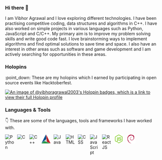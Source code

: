 ### Hi there :wave:

<!--
**VibhorAgrawal2003/VibhorAgrawal2003** is a ✨ _special_ ✨ repository because its `README.md` (this file) appears on your GitHub profile.

Here are some ideas to get you started:

- 🔭 I’m currently working on ...
- 🌱 I’m currently learning ...
- 👯 I’m looking to collaborate on ...
- 🤔 I’m looking for help with ...
- 💬 Ask me about ...
- 📫 How to reach me: ...
- 😄 Pronouns: ...
- ⚡ Fun fact: ...
-->

I am Vibhor Agrawal and I love exploring different technologies. I have been practising competitive coding, data structures and algorithms in C++. I have also worked on simple projects in various languages such as Python, JavaScript and C/C++. My primary aim is to improve my problem solving skills and write good code fast. I love brainstorming ways to implement algorithms and find optimal solutions to save time and space. I also have an interest in other areas such as software and game development and I am actively searching for opportunities in these areas. 

### Holopins
<div>
  :point_down: These are my holopins which I earned by participating in open source events like Hacktoberfest. <br />
</div>

[![An image of @vibhoragrawal2003's Holopin badges, which is a link to view their full Holopin profile](https://holopin.me/vibhoragrawal2003)](https://holopin.io/@vibhoragrawal2003)

### Languages & Tools
:point_down: These are some of the languages, tools and frameworks I have worked with.
<br />
<div>
<img align="left" alt="Python" width="30px" style="padding-right:10px;padding-bottom:10px" src="https://cdn.jsdelivr.net/gh/devicons/devicon/icons/python/python-plain.svg" />
<img align="left" alt="C" width="30px" style="padding-right:10px;padding-bottom:10px" src="https://cdn.jsdelivr.net/gh/devicons/devicon/icons/c/c-original.svg" />
<img  align="left" alt="C++" width="30px" style="padding-right:10px;padding-bottom:10px" src="https://cdn.jsdelivr.net/gh/devicons/devicon/icons/cplusplus/cplusplus-original.svg" />
<img align="left" alt="CMake" width="30px" style="padding-right:10px;padding-bottom:10px" src="https://github.com/devicons/devicon/blob/v2.15.1/icons/cmake/cmake-original.svg" />
<img align="left" alt="Java" width="30px" style="padding-right:10px;padding-bottom:10px" src="https://cdn.jsdelivr.net/gh/devicons/devicon/icons/java/java-original.svg"/>
<img align="left" alt="HTML" width="30px" style="padding-right:10px;padding-bottom:10px" src="https://cdn.jsdelivr.net/gh/devicons/devicon/icons/html5/html5-plain.svg" />
<img align="left" alt="CSS" width="30px" style="padding-right:10px;padding-bottom:10px" src="https://cdn.jsdelivr.net/gh/devicons/devicon/icons/css3/css3-plain.svg" />
<img align="left" alt="JavaScript" width="30px" style="padding-right:10px;padding-bottom:10px" src="https://cdn.jsdelivr.net/gh/devicons/devicon/icons/javascript/javascript-plain.svg" />
<img align="left" alt="ReactJS" width="30px" style="padding-right:10px;padding-bottom:10px" src="https://cdn.jsdelivr.net/gh/devicons/devicon/icons/react/react-original.svg" />
<img align="left" alt="ReactJS" width="30px" style="padding-right:10px;padding-bottom:10px" src="https://github.com/devicons/devicon/blob/v2.15.1/icons/nodejs/nodejs-original.svg" />
<img align="left" alt="Debian" width="30px" style="padding-right:10px;padding-bottom:10px" src="https://github.com/devicons/devicon/blob/v2.15.1/icons/debian/debian-plain.svg" />
</div>

